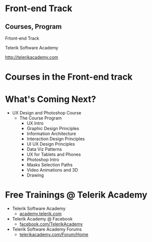 <!-- section start -->
<!-- attr: { id:'', class:'slide-title', showInPresentation:true, hasScriptWrapper:true } -->
# Front-end Track
## Courses, Program


<div class="signature">
	<p class="signature-course">Frtont-end Track</p>
	<p class="signature-initiative"> Telerik Software Academy</p>
	<a href="http://telerikacademy.com" class="signature-link"> http://telerikacademy.com </a>
</div>







<!-- section start -->
<!-- attr: { id:'nextsteps', class:'slide-section', showInPresentation:true, hasScriptWrapper:true } -->
<!-- # <a id="nextsteps"></a> Front-end Track in Telerik Academy -->

<!-- <img class="slide-image" showInPresentation="true" src="imgs\pic06.png" style="top:55%; left:31%; width:42.31%; z-index:-1; border: 1px solid white; border-radius: 5px;" /> -->



<!-- attr: { showInPresentation:true, hasScriptWrapper:true } -->
# Courses in the Front-end track
<!-- <img class="slide-image" showInPresentation="true" src="imgs\front-end.png" style="top:15%; left:25%; width:50%; z-index:-1; background-color: white; border-radius: 5px;" /> -->


<!-- attr: { showInPresentation:true, hasScriptWrapper:true } -->
# What's Coming Next?
- UX Design and Photoshop Course
    - The Course Program
      - UX Intro
      - Graphic Design Principles
      - Information Architecture
      - Interaction Design Principles
      - UI UX Design Principles
      - Data Viz Patterns
      - UX for Tablets and Phones
      - Photoshop Intro
      - Masks Selection Paths
      - Video Animations and 3D
      - Drawing


<!-- attr: { showInPresentation:true, hasScriptWrapper:true } -->
<!-- # HQC: Front-end track
## Questins? -->

<!-- <img class="slide-image" showInPresentation="true" src="imgs\pic49.png" style="top:24%; left:24%; width:50%; z-index:-1; border: 1px solid white; border-radius: 5px;" /> -->


<!-- attr: { showInPresentation:true, hasScriptWrapper:true } -->
# Free Trainings @ Telerik Academy
  - Telerik Software Academy
    - [academy.telerik.com](https://academy.telerik.com)
  - Telerik Academy @ Facebook
    - [facebook.com/TelerikAcademy](https://facebook.com/TelerikAcademy)
  - Telerik Software Academy Forums
    - [telerikacademy.com/Forum/Home](https://telerikacademy.com/Forum/Home)

